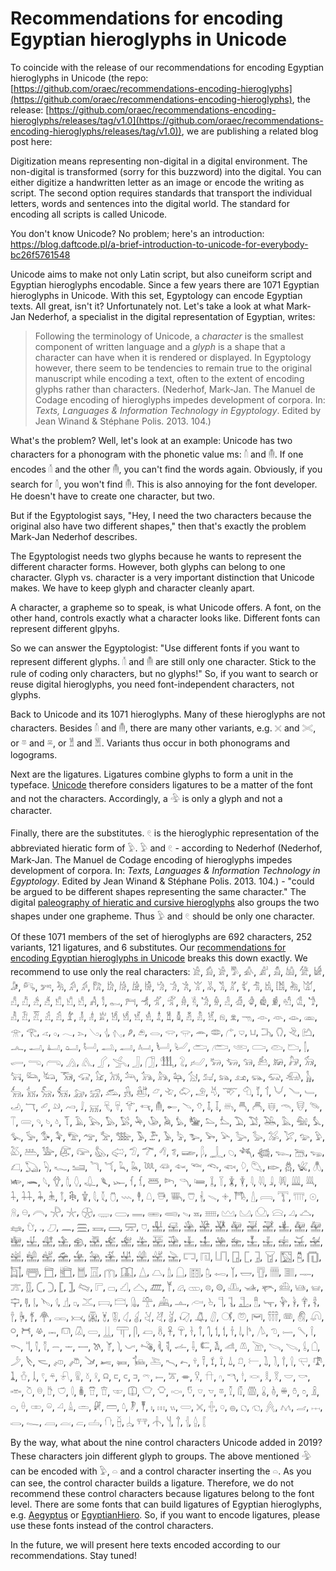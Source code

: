 # Recommendations for encoding Egyptian hieroglyphs in Unicode

To coincide with the release of our recommendations for encoding Egyptian hieroglyphs in Unicode (the repo: [https://github.com/oraec/recommendations-encoding-hieroglyphs](https://github.com/oraec/recommendations-encoding-hieroglyphs), the release: [https://github.com/oraec/recommendations-encoding-hieroglyphs/releases/tag/v1.0](https://github.com/oraec/recommendations-encoding-hieroglyphs/releases/tag/v1.0)), we are publishing a related blog post here:

Digitization means representing non-digital in a digital environment. The non-digital is transformed (sorry for this buzzword) into the digital. You can either digitize a handwritten letter as an image or encode the writing as script. The second option requires standards that transport the individual letters, words and sentences into the digital world. The standard for encoding all scripts is called Unicode.

You don't know Unicode? No problem; here's an introduction: https://blog.daftcode.pl/a-brief-introduction-to-unicode-for-everybody-bc26f5761548

Unicode aims to make not only Latin script, but also cuneiform script and Egyptian hieroglyphs encodable. Since a few years there are 1071 Egyptian hieroglyphs in Unicode. With this set, Egyptology can encode Egyptian texts. All great, isn't it? Unfortunately not. Let's take a look at what Mark-Jan Nederhof, a specialist in the digital representation of Egyptian, writes:

> Following the terminology of Unicode, a *character* is the smallest component of written language and a *glyph* is a shape that a character can have when it is rendered or displayed. In Egyptology however, there seem to be tendencies to remain true to the original manuscript while encoding a text, often to the extent of encoding glyphs rather than characters. (Nederhof, Mark-Jan. The Manuel de Codage encoding of hieroglyphs impedes development of corpora. In: *Texts, Languages & Information Technology in Egyptology*. Edited by Jean Winand & Stéphane Polis. 2013. 104.)

What's the problem? Well, let's look at an example: Unicode has two characters for a phonogram with the phonetic value ms: 𓄠 and 𓄟. If one encodes 𓄠 and the other 𓄟, you can't find the words again. Obviously, if you search for 𓄠, you won't find 𓄟. This is also annoying for the font developer. He doesn't have to create one character, but two.

But if the Egyptologist says, "Hey, I need the two characters because the original also have two different shapes," then that's exactly the problem Mark-Jan Nederhof describes.

The Egyptologist needs two glyphs because he wants to represent the different character forms. However, both glyphs can belong to one character. Glyph vs. character is a very important distinction that Unicode makes. We have to keep glyph and character cleanly apart.

A character, a grapheme so to speak, is what Unicode offers. A font, on the other hand, controls exactly what a character looks like. Different fonts can represent different glpyhs.

So we can answer the Egyptologist: "Use different fonts if you want to represent different glyphs. 𓄠 and 𓄟 are still only one character. Stick to the rule of coding only characters, but no glyphs!"
So, if you want to search or reuse digital hieroglyphs, you need font-independent characters, not glyphs.

Back to Unicode and its 1071 hieroglyphs. Many of these hieroglyphs are not characters.
Besides 𓄠 and 𓄟, there are many other variants, e.g. 𓏴 and 𓏵, or 𓎼 and 𓎽, or 𓁰 and 𓁱. Variants thus occur in both phonograms and logograms.

Next are the ligatures. Ligatures combine glyphs to form a unit in the typeface. [Unicode](https://www.unicode.org/faq/ligature_digraph.html) therefore considers ligatures to be a matter of the font and not the characters. Accordingly, a 𓅲 is only a glyph and not a character.

Finally, there are the substitutes. 𓏲 is the hieroglyphic representation of the abbreviated hieratic form of 𓅱. 𓅱 and 𓏲 - according to Nederhof (Nederhof, Mark-Jan. The Manuel de Codage encoding of hieroglyphs impedes development of corpora. In: *Texts, Languages & Information Technology in Egyptology*. Edited by Jean Winand & Stéphane Polis. 2013. 104.) - "could be argued to be different shapes representing the same character." The digital [paleography of hieratic and cursive hieroglyphs](https://aku-pal.uni-mainz.de/graphemes/267) also groups the two shapes under one grapheme. Thus 𓅱 and 𓏲 should be only one character.

Of these 1071 members of the set of hieroglyphs are 692 characters, 252 variants, 121 ligatures, and 6 substitutes. Our [recommendations for encoding Egyptian hieroglyphs in Unicode](https://github.com/oraec/recommendations-encoding-hieroglyphs) breaks this down exactly. We recommend to use only the real characters: 𓀀, 𓀁, 𓀂, 𓀄, 𓀉, 𓀊, 𓀋, 𓀌, 𓀍, 𓀎, 𓀏, 𓀐, 𓀒, 𓀓, 𓀔, 𓀖, 𓀗, 𓀘, 𓀙, 𓀚, 𓀛, 𓀝, 𓀞, 𓀟, 𓀠, 𓀡, 𓀢, 𓀣, 𓀤, 𓀦, 𓀧, 𓀨, 𓀩, 𓀫, 𓀭, 𓀯, 𓀲, 𓀵, 𓀸, 𓀹, 𓀺, 𓀻, 𓀾, 𓀿, 𓁀, 𓁂, 𓁄, 𓁅, 𓁆, 𓁊, 𓁋, 𓁌, 𓁐, 𓁑, 𓁒, 𓁔, 𓁖, 𓁗, 𓁘, 𓁙, 𓁚, 𓁟, 𓁠, 𓁢, 𓁣, 𓁤, 𓁥, 𓁦, 𓁨, 𓁩, 𓁫, 𓁭, 𓁮, 𓁯, 𓁰, 𓁲, 𓁳, 𓁴, 𓁵, 𓁶, 𓁷, 𓁸, 𓁹, 𓁺, 𓁼, 𓁽, 𓁿, 𓂀, 𓂁, 𓂂, 𓂃, 𓂄, 𓂅, 𓂆, 𓂇, 𓂈, 𓂉, 𓂋, 𓂌, 𓂍, 𓂎, 𓂏, 𓂐, 𓂑, 𓂓, 𓂕, 𓂘, 𓂙, 𓂚, 𓂜, 𓂝, 𓂞, 𓂠, 𓂡, 𓂢, 𓂣, 𓂤, 𓂥, 𓂦, 𓂧, 𓂨, 𓂩, 𓂪, 𓂫, 𓂬, 𓂭, 𓂷, 𓂸, 𓂺, 𓂻, 𓂽, 𓂾, 𓂿, 𓃀, 𓃂, 𓃃, 𓃇, 𓃈, 𓃒, 𓃓, 𓃔, 𓃕, 𓃖, 𓃗, 𓃘, 𓃙, 𓃛, 𓃜, 𓃝, 𓃟, 𓃠, 𓃡, 𓃢, 𓃥, 𓃦, 𓃧, 𓃩, 𓃫, 𓃬, 𓃭, 𓃮, 𓃯, 𓃰, 𓃱, 𓃲, 𓃴, 𓃵, 𓃶, 𓃷, 𓃸, 𓃹, 𓃻, 𓃼, 𓃿, 𓄀, 𓄁, 𓄂, 𓄃, 𓄅, 𓄇, 𓄈, 𓄊, 𓄋, 𓄏, 𓄑, 𓄒, 𓄓, 𓄔, 𓄖, 𓄗, 𓄙, 𓄚, 𓄛, 𓄜, 𓄝, 𓄞, 𓄟, 𓄡, 𓄢, 𓄣, 𓄤, 𓄥, 𓄦, 𓄪, 𓄫, 𓄬, 𓄭, 𓄮, 𓄯, 𓄰, 𓄲, 𓄹, 𓄼, 𓄽, 𓄾, 𓄿, 𓅂, 𓅃, 𓅄, 𓅆, 𓅇, 𓅉, 𓅊, 𓅋, 𓅌, 𓅏, 𓅐, 𓅑, 𓅒, 𓅓, 𓅕, 𓅘, 𓅙, 𓅚, 𓅜, 𓅝, 𓅟, 𓅠, 𓅡, 𓅢, 𓅣, 𓅤, 𓅥, 𓅦, 𓅧, 𓅨, 𓅪, 𓅬, 𓅭, 𓅮, 𓅯, 𓅰, 𓅱, 𓅷, 𓅹, 𓅺, 𓅻, 𓅼, 𓅽, 𓅾, 𓅿, 𓆀, 𓆁, 𓆂, 𓆃, 𓆄, 𓆆, 𓆇, 𓆈, 𓆉, 𓆊, 𓆋, 𓆌, 𓆎, 𓆏, 𓆐, 𓆑, 𓆒, 𓆓, 𓆔, 𓆗, 𓆘, 𓆙, 𓆛, 𓆜, 𓆝, 𓆞, 𓆟, 𓆠, 𓆡, 𓆢, 𓆣, 𓆤, 𓆦, 𓆧, 𓆨, 𓆩, 𓆫, 𓆬, 𓆭, 𓆯, 𓆰, 𓆱, 𓆳, 𓆴, 𓆷, 𓆸, 𓆹, 𓆻, 𓆼, 𓇅, 𓇇, 𓇉, 𓇋, 𓇌, 𓇍, 𓇎, 𓇏, 𓇐, 𓇑, 𓇒, 𓇓, 𓇔, 𓇕, 𓇗, 𓇚, 𓇛, 𓇜, 𓇝, 𓇠, 𓇣, 𓇤, 𓇥, 𓇧, 𓇨, 𓇩, 𓇫, 𓇬, 𓇭, 𓇮, 𓇯, 𓇰, 𓇲, 𓇳, 𓇶, 𓇷, 𓇹, 𓇻, 𓇼, 𓇽, 𓇾, 𓈀, 𓈁, 𓈂, 𓈄, 𓈅, 𓈇, 𓈈, 𓈉, 𓈋, 𓈌, 𓈍, 𓈎, 𓈏, 𓈐, 𓈑, 𓈒, 𓈔, 𓈖, 𓈗, 𓈘, 𓈙, 𓈝, 𓈞, 𓈠, 𓈡, 𓈢, 𓈣, 𓈤, 𓈦, 𓈧, 𓈨, 𓈩, 𓈪, 𓈫, 𓈬, 𓈭, 𓈮, 𓈯, 𓈰, 𓈱, 𓈳, 𓈴, 𓈵, 𓈶, 𓈷, 𓈸, 𓈹, 𓈺, 𓈻, 𓈼, 𓈽, 𓈾, 𓈿, 𓉁, 𓉃, 𓉄, 𓉅, 𓉆, 𓉇, 𓉈, 𓉉, 𓉋, 𓉌, 𓉍, 𓉎, 𓉐, 𓉔, 𓉕, 𓉗, 𓉘, 𓉜, 𓉠, 𓉡, 𓉥, 𓉧, 𓉩, 𓉪, 𓉬, 𓉭, 𓉯, 𓉱, 𓉲, 𓉳, 𓉴, 𓉵, 𓉶, 𓉸, 𓉹, 𓉺, 𓉻, 𓉽, 𓉿, 𓊀, 𓊁, 𓊂, 𓊃, 𓊄, 𓊅, 𓊆, 𓊇, 𓊈, 𓊉, 𓊊, 𓊋, 𓊌, 𓊍, 𓊎, 𓊏, 𓊑, 𓊒, 𓊔, 𓊖, 𓊗, 𓊚, 𓊛, 𓊜, 𓊝, 𓊞, 𓊠, 𓊡, 𓊢, 𓊤, 𓊦, 𓊧, 𓊨, 𓊪, 𓊫, 𓊬, 𓊭, 𓊮, 𓊯, 𓊲, 𓊵, 𓊶, 𓊸, 𓊹, 𓊺, 𓊻, 𓊽, 𓊾, 𓊿, 𓋀, 𓋁, 𓋂, 𓋃, 𓋄, 𓋆, 𓋇, 𓋉, 𓋋, 𓋍, 𓋏, 𓋐, 𓋑, 𓋓, 𓋔, 𓋖, 𓋘, 𓋙, 𓋚, 𓋛, 𓋜, 𓋝, 𓋞, 𓋣, 𓋦, 𓋧, 𓋨, 𓋪, 𓋫, 𓋬, 𓋭, 𓋮, 𓋯, 𓋰, 𓋲, 𓋳, 𓋴, 𓋷, 𓋸, 𓋹, 𓋺, 𓋽, 𓋾, 𓋿, 𓌀, 𓌁, 𓌂, 𓌃, 𓌄, 𓌅, 𓌆, 𓌇, 𓌈, 𓌉, 𓌎, 𓌏, 𓌐, 𓌑, 𓌒, 𓌔, 𓌕, 𓌗, 𓌘, 𓌙, 𓌛, 𓌝, 𓌞, 𓌟, 𓌡, 𓌢, 𓌤, 𓌥, 𓌦, 𓌨, 𓌩, 𓌪, 𓌫, 𓌰, 𓌲, 𓌳, 𓌸, 𓌼, 𓌽, 𓌾, 𓍁, 𓍂, 𓍃, 𓍄, 𓍅, 𓍇, 𓍉, 𓍊, 𓍋, 𓍍, 𓍏, 𓍑, 𓍔, 𓍕, 𓍖, 𓍘, 𓍙, 𓍛, 𓍜, 𓍝, 𓍞, 𓍠, 𓍡, 𓍢, 𓍬, 𓍯, 𓍰, 𓍱, 𓍲, 𓍶, 𓍸, 𓍹, 𓍺, 𓍼, 𓍿, 𓎁, 𓎂, 𓎃, 𓎅, 𓎆, 𓎔, 𓎗, 𓎙, 𓎛, 𓎝, 𓎟, 𓎡, 𓎣, 𓎤, 𓎥, 𓎨, 𓎩, 𓎫, 𓎬, 𓎯, 𓎰, 𓎱, 𓎳, 𓎵, 𓎶, 𓎷, 𓎸, 𓎺, 𓎻, 𓎼, 𓎿, 𓏁, 𓏃, 𓏇, 𓏈, 𓏉, 𓏊, 𓏌, 𓏎, 𓏏, 𓏐, 𓏒, 𓏖, 𓏘, 𓏙, 𓏛, 𓏞, 𓏠, 𓏡, 𓏢, 𓏣, 𓏤, 𓏥, 𓏭, 𓏳, 𓏴, 𓏶, 𓏸, 𓐍, 𓐎, 𓐏, 𓐑, 𓐒, 𓐓, 𓐖, 𓐗, 𓐘, 𓐙, 𓐛, 𓐞, 𓐟, 𓐡, 𓐢, 𓐣, 𓐥, 𓐧, 𓐨, 𓐩, 𓐪, 𓐬, 𓐮

By the way, what about the nine control characters Unicode added in 2019? These characters join different glyph to groups. The above mentioned 𓅲 can be encoded with 𓅱, 𓏏 and a control character inserting the 𓏏. As you can see, the control character builds a ligature. Therefore, we do not recommend these control characters because ligatures belong to the font level. There are some fonts that can build ligatures of Egyptian hieroglyphs, e.g. [Aegyptus](https://dn-works.com/wp-content/uploads/2021/UFAS121921/Aegyptus.pdf) or [EgyptianHiero](https://github.com/MKilani/Djehuty). So, if you want to encode ligatures, please use these fonts instead of the control characters.

In the future, we will present here texts encoded according to our recommendations. Stay tuned!
